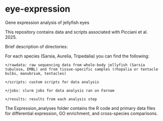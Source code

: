# eye-expression
Gene expression analysis of jellyfish eyes

This repository contains data and scripts associated with Picciani et al. 2025.

Brief description of directories:

For each species (Sarsia, Aurelia, Tripedalia) you can find the following:

	+/rawdata: raw sequencing data from whole-body jellyfish (Sarsia tubulosa, EMBL) and from tissue-specific samples (rhopalia or tentacle bulbs, manubrium, tentacles)

	+/scripts: custom scripts for data analysis

	+/jobs: slurm jobs for data analysis ran on Farnam

	+/results: results from each analysis step

The Expression_analyses folder contains the R code and primary data files for differential expression, GO enrichment, and cross-species comparisons.
